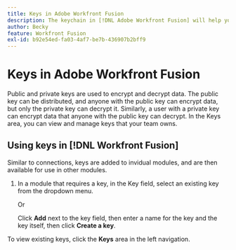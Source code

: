 ```yaml
---
title: Keys in Adobe Workfront Fusion
description: The keychain in [!DNL Adobe Workfront Fusion] will help you to administer public and private keys. Keys are used, for example, by the Encryptor app for encrypting or decrypting PGP messages.
author: Becky
feature: Workfront Fusion
exl-id: b92e54ed-fa03-4af7-be7b-436907b2bff9
---
```

# Keys in Adobe Workfront Fusion

Public and private keys are used to encrypt and decrypt data. The public key can be distributed, and anyone with the public key can encrypt data, but only the private key can decrypt it. Similarly, a user with a private key can encrypt data that anyone with the public key can decrypt. In the Keys area, you can view and manage keys that your team owns.

## Using keys in [!DNL Workfront Fusion]

Similar to connections, keys are added to invidual modules, and are then available for use in other modules. 

1. In a module that requires a key, in the Key field, select an existing key from the dropdown menu.

   Or

   Click **Add** next to the key field, then enter a name for the key and the key itself, then click **Create a key**. 

To view existing keys, click the **Keys** area in the left navigation.
